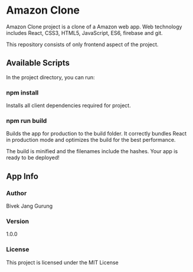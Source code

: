 # Amazon Clone

Amazon Clone project is a clone of a Amazon web app. Web technology includes React, CSS3, HTML5, JavaScript, ES6, firebase and git.

This repository consists of only frontend aspect of the project.

## Available Scripts

In the project directory, you can run:

### npm install

Installs all client dependencies required for project.

### npm run build

Builds the app for production to the build folder.
It correctly bundles React in production mode and optimizes the build for the best performance.

The build is minified and the filenames include the hashes.
Your app is ready to be deployed!

## App Info

### Author

Bivek Jang Gurung

### Version

1.0.0

### License

This project is licensed under the MIT License
